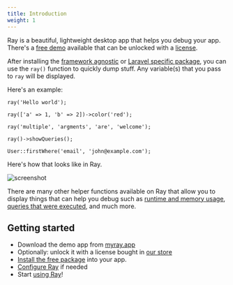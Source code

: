 ```yaml
---
title: Introduction
weight: 1
---
```


Ray is a beautiful, lightweight desktop app that helps you debug your app. There's a [free demo](https://myray.app) available that can be unlocked with a [license](https://spatie.be/products/ray).

After installing the [framework agnostic](/docs/ray/v1/getting-started/installation-in-a-framework-agnostic-php-project) or [Laravel specific package](https://spatie.be/docs/ray/v1/getting-started/installation-in-laravel), you can use the `ray()` function to quickly dump stuff. Any variable(s) that you pass to `ray` will be displayed.

Here's an example:

```
ray('Hello world');

ray(['a' => 1, 'b' => 2])->color('red');

ray('multiple', 'argments', 'are', 'welcome');

ray()->showQueries();

User::firstWhere('email', 'john@example.com');
```

Here's how that looks like in Ray.

![screenshot](./images/intro.jpg)

There are many other helper functions available on Ray that allow you to display things that can help you debug such as [runtime and memory usage](/docs/ray/v1/usage/in-a-framework-agnostic-project#measuring-performance-and-memory-usage), [queries that were executed](/docs/ray/v1/usage/in-laravel#showing-queries), and much more. 

## Getting started

- Download the demo app from [myray.app](https://myray.app)
- Optionally: unlock it with a license bought in [our store](https://spatie.be/products/ray)
- [Install the free package](/docs/ray/v1/getting-started/installation-in-a-framework-agnostic-php-project) into your app.
- [Configure Ray](/docs/ray/v1/getting-started/configuring-ray) if needed
- Start [using Ray](/docs/ray/v1/getting-started/discovering-the-ray-app)!
